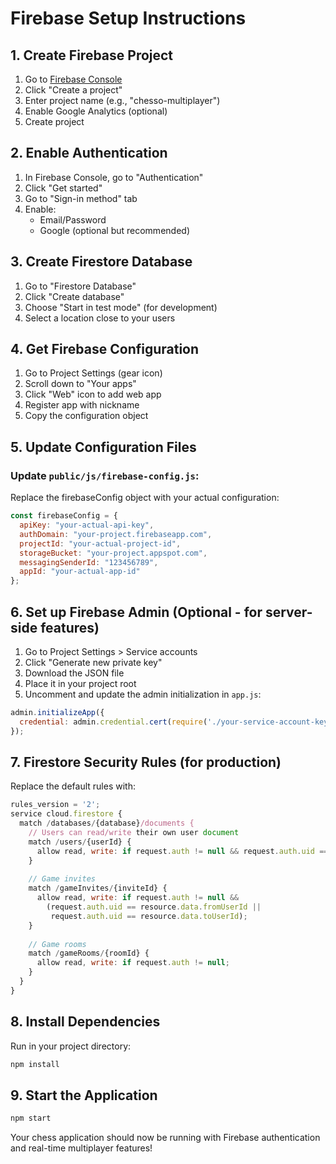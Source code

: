 # Firebase Setup Instructions

## 1. Create Firebase Project

1. Go to [Firebase Console](https://console.firebase.google.com/)
2. Click "Create a project"
3. Enter project name (e.g., "chesso-multiplayer")
4. Enable Google Analytics (optional)
5. Create project

## 2. Enable Authentication

1. In Firebase Console, go to "Authentication"
2. Click "Get started"
3. Go to "Sign-in method" tab
4. Enable:
   - Email/Password
   - Google (optional but recommended)

## 3. Create Firestore Database

1. Go to "Firestore Database"
2. Click "Create database"
3. Choose "Start in test mode" (for development)
4. Select a location close to your users

## 4. Get Firebase Configuration

1. Go to Project Settings (gear icon)
2. Scroll down to "Your apps"
3. Click "Web" icon to add web app
4. Register app with nickname
5. Copy the configuration object

## 5. Update Configuration Files

### Update `public/js/firebase-config.js`:
Replace the firebaseConfig object with your actual configuration:

```javascript
const firebaseConfig = {
  apiKey: "your-actual-api-key",
  authDomain: "your-project.firebaseapp.com",
  projectId: "your-actual-project-id",
  storageBucket: "your-project.appspot.com",
  messagingSenderId: "123456789",
  appId: "your-actual-app-id"
};
```

## 6. Set up Firebase Admin (Optional - for server-side features)

1. Go to Project Settings > Service accounts
2. Click "Generate new private key"
3. Download the JSON file
4. Place it in your project root
5. Uncomment and update the admin initialization in `app.js`:

```javascript
admin.initializeApp({
  credential: admin.credential.cert(require('./your-service-account-key.json'))
});
```

## 7. Firestore Security Rules (for production)

Replace the default rules with:

```javascript
rules_version = '2';
service cloud.firestore {
  match /databases/{database}/documents {
    // Users can read/write their own user document
    match /users/{userId} {
      allow read, write: if request.auth != null && request.auth.uid == userId;
    }
    
    // Game invites
    match /gameInvites/{inviteId} {
      allow read, write: if request.auth != null && 
        (request.auth.uid == resource.data.fromUserId || 
         request.auth.uid == resource.data.toUserId);
    }
    
    // Game rooms
    match /gameRooms/{roomId} {
      allow read, write: if request.auth != null;
    }
  }
}
```

## 8. Install Dependencies

Run in your project directory:
```bash
npm install
```

## 9. Start the Application

```bash
npm start
```

Your chess application should now be running with Firebase authentication and real-time multiplayer features!